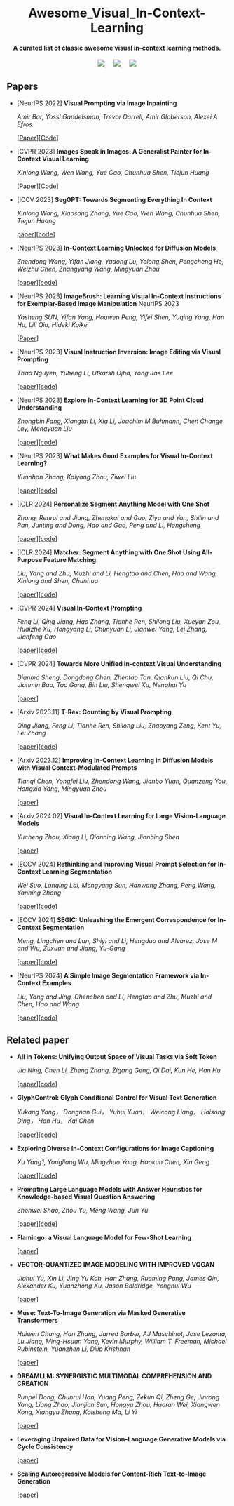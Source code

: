 # 

<h1 align='center'>
  <br>
  Awesome_Visual_In-Context-Learning
  <br>
</h1>

<h4 align="center">
  A curated list of classic awesome visual in-context learning methods.
</h4>

<div align="center">
  <a href="https://github.com/sindresorhus/awesome" target='_blank'>
    <img src="https://cdn.rawgit.com/sindresorhus/awesome/d7305f38d29fed78fa85652e3a63e154dd8e8829/media/badge.svg">
  </a>    
  <a href="https://GitHub.com/Naereen/StrapDown.js/graphs/commit-activity" target='_blank'>
    <img src="https://img.shields.io/badge/Maintained%3F-yes-green.svg">
  </a>    
  <a href="http://makeapullrequest.com" target='_blank'>
    <img src="https://img.shields.io/badge/PRs-welcome-brightgreen.svg">
  </a>
</div>

## Papers

- [NeurIPS 2022] **Visual Prompting via Image Inpainting**

  *Amir Bar, Yossi Gandelsman, Trevor Darrell, Amir Globerson, Alexei A Efros.*

  [[Paper](https://openreview.net/forum?id=o4uFFg9_TpV)][[Code](https://yossigandelsman.github.io/visual_prompt/)]

- [CVPR 2023] **Images Speak in Images: A Generalist Painter for In-Context Visual Learning**

  *Xinlong Wang, Wen Wang, Yue Cao, Chunhua Shen, Tiejun Huang*

  [[Paper](https://openaccess.thecvf.com/content/CVPR2023/papers/Wang_Images_Speak_in_Images_A_Generalist_Painter_for_In-Context_Visual_CVPR_2023_paper.pdf)][[Code](https://github.com/baaivision/Painter)]

- [ICCV 2023] **SegGPT: Towards Segmenting Everything In Context**

  *Xinlong Wang, Xiaosong Zhang, Yue Cao, Wen Wang, Chunhua Shen, Tiejun Huang*

  [paper](https://openaccess.thecvf.com/content/ICCV2023/papers/Wang_SegGPT_Towards_Segmenting_Everything_in_Context_ICCV_2023_paper.pdf)][[code](https://github.com/baaivision/Painter)]

- [NeurIPS 2023] **In-Context Learning Unlocked for Diffusion Models**

  *Zhendong Wang, Yifan Jiang, Yadong Lu, Yelong Shen, Pengcheng He, Weizhu Chen, Zhangyang Wang, Mingyuan Zhou*

  [[paper](https://arxiv.org/pdf/2305.01115v1.pdf)][[code](https://github.com/Zhendong-Wang/Prompt-Diffusion)]

- [NeurIPS 2023] **ImageBrush: Learning Visual In-Context Instructions for Exemplar-Based Image Manipulation** NeurIPS 2023

  *Yasheng SUN, Yifan Yang, Houwen Peng, Yifei Shen, Yuqing Yang, Han Hu, Lili Qiu, Hideki Koike*

  [[Paper]([https://openreview.net/forum?id=o4uFFg9_TpV](https://arxiv.org/abs/2308.00906))]

- [NeurIPS 2023] **Visual Instruction Inversion: Image Editing via Visual Prompting**

  *Thao Nguyen, Yuheng Li, Utkarsh Ojha, Yong Jae Lee*

  [[paper](https://arxiv.org/abs/2307.14331)][[code](https://thaoshibe.github.io/visii/)]

- [NeurIPS 2023] **Explore In-Context Learning for 3D Point Cloud Understanding**

  *Zhongbin Fang, Xiangtai Li, Xia Li, Joachim M Buhmann, Chen Change Loy, Mengyuan Liu*

  [[paper](https://proceedings.neurips.cc/paper_files/paper/2023/hash/8407d254b5baacf69ee977aa34f0e521-Abstract-Conference.html)][[code](https://github.com/fanglaosi/Point-In-Context)]

- [NeurIPS 2023] **What Makes Good Examples for Visual In-Context Learning?**

  *Yuanhan Zhang, Kaiyang Zhou, Ziwei Liu*

  [[paper](https://proceedings.neurips.cc/paper_files/paper/2023/hash/398ae57ed4fda79d0781c65c926d667b-Abstract-Conference.html)][[code](https://github.com/fanglaosi/Point-In-Context)]

- [ICLR 2024] **Personalize Segment Anything Model with One Shot**

  *Zhang, Renrui and Jiang, Zhengkai and Guo, Ziyu and Yan, Shilin and Pan, Junting and Dong, Hao and Gao, Peng and Li, Hongsheng*

  [[paper](https://arxiv.org/abs/2305.03048)][[code](https://github.com/ZrrSkywalker/Personalize-SAM)]

- [ICLR 2024] **Matcher: Segment Anything with One Shot Using All-Purpose Feature Matching**

  *Liu, Yang and Zhu, Muzhi and Li, Hengtao and Chen, Hao and Wang, Xinlong and Shen, Chunhua*

  [[paper](https://arxiv.org/abs/2305.13310)][[code](https://github.com/aim-uofa/Matcher)]

- [CVPR 2024] **Visual In-Context Prompting**

  *Feng Li, Qing Jiang, Hao Zhang, Tianhe Ren, Shilong Liu, Xueyan Zou, Huaizhe Xu, Hongyang Li, Chunyuan Li, Jianwei Yang, Lei Zhang, Jianfeng Gao*

  [[paper](https://arxiv.org/pdf/2311.13601.pdf)][[code](https://github.com/UX-Decoder/DINOv)]

- [CVPR 2024] **Towards More Unified In-context Visual Understanding**

  *Dianmo Sheng, Dongdong Chen, Zhentao Tan, Qiankun Liu, Qi Chu, Jianmin Bao, Tao Gong, Bin Liu, Shengwei Xu, Nenghai Yu*

  [[paper](https://arxiv.org/pdf/2312.02520.pdf)]

- [Arxiv 2023.11] **T-Rex: Counting by Visual Prompting**

  *Qing Jiang, Feng Li, Tianhe Ren, Shilong Liu, Zhaoyang Zeng, Kent Yu, Lei Zhang*

  [[paper](https://arxiv.org/abs/2311.13596)][[code](https://trex-counting.github.io/)]

- [Arxiv 2023.12] **Improving In-Context Learning in Diffusion Models with Visual Context-Modulated Prompts**

  *Tianqi Chen, Yongfei Liu, Zhendong Wang, Jianbo Yuan, Quanzeng You, Hongxia Yang, Mingyuan Zhou*

  [[paper](https://arxiv.org/pdf/2312.01408.pdf)]

- [Arxiv 2024.02] **Visual In-Context Learning for Large Vision-Language Models**

  *Yucheng Zhou, Xiang Li, Qianning Wang, Jianbing Shen*

  [[paper](https://arxiv.org/abs/2402.11574)]

- [ECCV 2024] **Rethinking and Improving Visual Prompt Selection for In-Context Learning Segmentation**

  *Wei Suo, Lanqing Lai, Mengyang Sun, Hanwang Zhang, Peng Wang, Yanning Zhang*

  [[paper](https://arxiv.org/abs/2407.10233)][[code](https://github.com/LanqingL/SCS)]

- [ECCV 2024] **SEGIC: Unleashing the Emergent Correspondence for In-Context Segmentation**

  *Meng, Lingchen and Lan, Shiyi and Li, Hengduo and Alvarez, Jose M and Wu, Zuxuan and Jiang, Yu-Gang*

  [[paper](https://arxiv.org/abs/2311.14671)][[code](https://github.com/MengLcool/SEGIC)]

- [NeurIPS 2024] **A Simple Image Segmentation Framework via In-Context Examples**

  *Liu, Yang and Jing, Chenchen and Li, Hengtao and Zhu, Muzhi and Chen, Hao and Wang*

  [[paper](https://arxiv.org/abs/2410.04842)][[code](https://github.com/aim-uofa/SINE)]

## Related paper

- **All in Tokens: Unifying Output Space of Visual Tasks via Soft Token**

  *Jia Ning, Chen Li, Zheng Zhang, Zigang Geng, Qi Dai, Kun He, Han Hu*

  [[paper](https://arxiv.org/pdf/2301.02229v2.pdf)][[code](https://github.com/SwinTransformer/AiT)]

- **GlyphControl: Glyph Conditional Control for Visual Text Generation**

  *Yukang Yang， Dongnan Gui， Yuhui Yuan， Weicong Liang， Haisong Ding， Han Hu， Kai Chen*

  [[paper](https://openreview.net/pdf?id=thPI8hrA4V)][[code](https://github.com/AIGText/GlyphControl-release)]

- **Exploring Diverse In-Context Configurations for Image Captioning**

  *Xu Yang1, Yongliang Wu, Mingzhuo Yang, Haokun Chen, Xin Geng*

  [[paper](https://arxiv.org/pdf/2305.14800.pdf)][[code](https://github.com/yongliang-wu/ExploreCfg)]

- **Prompting Large Language Models with Answer Heuristics for Knowledge-based Visual Question Answering**

  *Zhenwei Shao, Zhou Yu, Meng Wang, Jun Yu*

  [[paper](https://arxiv.org/pdf/2303.01903.pdf)][[code](https://github.com/MILVLG/prophet)]

- **Flamingo: a Visual Language Model for Few-Shot Learning**

  [[paper](https://arxiv.org/pdf/2204.14198.pdf)]

- **VECTOR-QUANTIZED IMAGE MODELING WITH IMPROVED VQGAN**

  *Jiahui Yu, Xin Li, Jing Yu Koh, Han Zhang, Ruoming Pang, James Qin, Alexander Ku, Yuanzhong Xu, Jason Baldridge, Yonghui Wu*

  [[paper](https://openreview.net/pdf?id=pfNyExj7z2)]

- **Muse: Text-To-Image Generation via Masked Generative Transformers**

  *Huiwen Chang, Han Zhang, Jarred Barber, AJ Maschinot, Jose Lezama, Lu Jiang, Ming-Hsuan Yang, Kevin Murphy, William T. Freeman, Michael Rubinstein, Yuanzhen Li, Dilip Krishnan*

  [[paper](https://openreview.net/pdf?id=hi9UssZdHR)]

- **DREAMLLM: SYNERGISTIC MULTIMODAL COMPREHENSION AND CREATION**

  *Runpei Dong, Chunrui Han, Yuang Peng, Zekun Qi, Zheng Ge, Jinrong Yang, Liang Zhao, Jianjian Sun, Hongyu Zhou, Haoran Wei, Xiangwen Kong, Xiangyu Zhang, Kaisheng Ma, Li Yi*

  [[paper](https://arxiv.org/pdf/2309.11499.pdf)]

- **Leveraging Unpaired Data for Vision-Language Generative Models via Cycle Consistency**

  [[paper](https://openreview.net/forum?id=kNjrhD67LP&noteId=VmYMF2E6jB)]

- **Scaling Autoregressive Models for Content-Rich Text-to-Image Generation**

  [[paper](https://openreview.net/pdf?id=AFDcYJKhND)]
